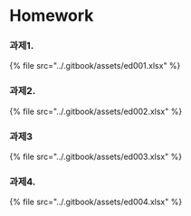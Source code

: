 # Homework

### 과제1.

{% file src="../.gitbook/assets/ed001.xlsx" %}

### 과제2.

{% file src="../.gitbook/assets/ed002.xlsx" %}

### 과제3

{% file src="../.gitbook/assets/ed003.xlsx" %}

### 과제4.

{% file src="../.gitbook/assets/ed004.xlsx" %}

